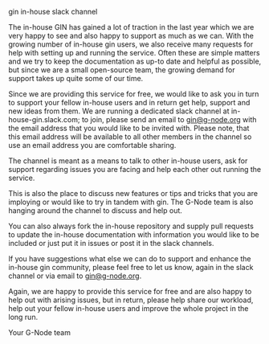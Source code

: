 gin in-house slack channel

The in-house GIN has gained a lot of traction in the last year which we are very 
happy to see and also happy to support as much as we can. With the growing number of
in-house gin users, we also receive many requests for help with setting up and running
the service. Often these are simple matters and we try to keep the documentation as
up-to date and helpful as possible, but since we are a small open-source team, the 
growing demand for support takes up quite some of our time.

Since we are providing this service for free, we would like to ask you in turn to support 
your fellow in-house users and in return get help, support and new ideas from them.
We are running a dedicated slack channel at in-house-gin.slack.com; to join, please send 
an email to gin@g-node.org with the email address that you would like to be invited with.
Please note, that this email address will be available to all other members in the
channel so use an email address you are comfortable sharing.

The channel is meant as a means to talk to other in-house users, ask for support regarding 
issues you are facing and help each other out running the service.

This is also the place to discuss new features or tips and tricks that you are imploying 
or would like to try in tandem with gin.
The G-Node team is also hanging around the channel to discuss and help out.

You can also always fork the in-house repository and supply pull requests to update
the in-house documentation with information you would like to be included or just
put it in issues or post it in the slack channels.

If you have suggestions what else we can do to support and enhance the in-house gin 
community, please feel free to let us know, again in the slack channel or via email to
gin@g-node.org.

Again, we are happy to provide this service for free and are also happy to help
out with arising issues, but in return, please help share our workload, help
out your fellow in-house users and improve the whole project in the long run.

Your G-Node team

